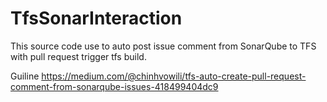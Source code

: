 # TfsSonarInteraction

This source code use to auto post issue comment from SonarQube to TFS with pull request trigger tfs build.

Guiline https://medium.com/@chinhvowili/tfs-auto-create-pull-request-comment-from-sonarqube-issues-418499404dc9
